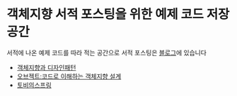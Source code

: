 # 객체지향 서적 포스팅을 위한 예제 코드 저장 공간
서적에 나온 예제 코드를 따라 적는 공간으로 서적 포스팅은 [블로그](https://loopstudy.tistory.com)에 있습니다

- [객체지향과 디자인패턴](https://loopstudy.tistory.com/category/OOP/객체지향과%20디자인패턴)
- [오브젝트:코드로 이해하는 객체지향 설계](https://loopstudy.tistory.com/category/OOP/오브젝트%3A%20코드로%20이해하는%20객체지향%20설계)
- [토비의스프링](https://loopstudy.tistory.com/category/OOP/토비의%20스프링)
